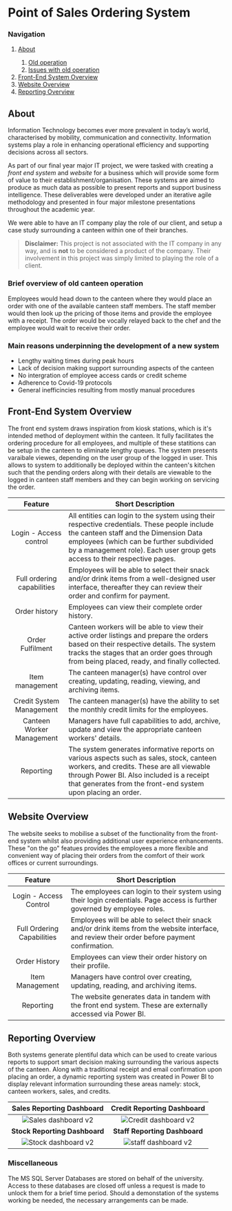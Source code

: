 # Point of Sales Ordering System

### Navigation
<nav>
  <ol>
    <li><a href="#about">About</a></li>
    <ol>
      <li><a href="#old-operation">Old operation</a></li>
      <li><a href="#problems">Issues with old operation</a></li>
    </ol>
    <li><a href="#fes">Front-End System Overview</a></li>
    <li><a href="#website">Website Overview</a></li>
    <li><a href="#reporting">Reporting Overview</a></li>
  </ol>
</nav>

<section id="about">

## About
Information Technology becomes ever more prevalent in today’s world, characterised
by mobility, communication and connectivity. Information systems play a role in
enhancing operational efficiency and supporting decisions across all sectors.

As part of our final year major IT project, we were tasked with creating a _front end system_ and _website_ for a business which will provide some form of value to their establishment/organisation. These systems are aimed to produce as much data as possible to present reports and support business intelligence.
These deliverables were developed under an iterative agile methodology and presented in four major milestone presentations throughout the academic year.

We were able to have an IT company  play the role of our client, and setup a case study surrounding a canteen within one of their branches.
> **Disclaimer:** This project is not associated with the IT company in any way, and is **not** to be considered a product of the company. Their involvement in this project was simply limited to playing the role of a client.

<section id="old-operation">

### Brief overview of old canteen operation
Employees would head down to the canteen where they would place an order with
one of the available canteen staff members. The staff member would then look up the
pricing of those items and provide the employee with a receipt. The order would be
vocally relayed back to the chef and the employee would wait to receive their order.

</section>

<section id="problems">

### Main reasons underpinning the development of a new system
- Lengthy waiting times during peak hours
- Lack of decision making support surrounding aspects of the canteen
- No intergration of employee access cards or credit scheme
- Adherence to Covid-19 protocols
- General inefficincies resulting from mostly manual procedures

</section>

</section>

<section id="fes">

## Front-End System Overview
The front end system draws inspiration from kiosk stations, which is it's intended method of deployment within the canteen. It fully facilitates the ordering procedure for all employees, and multiple of these statitions can be setup in the canteen to eliminate lengthy queues. The system presents varaibale viewes, depending on the user group of the logged in user. This allows to system to additionally be deployed within the canteen's kitchen such that the pending orders along with their details are viewable to the logged in canteen staff members and they can begin working on servicing the order. 

| **Feature**                | **Short Description**                                                                                                                                                                                                                                           |
|:----------------------------:|-----------------------------------------------------------------------------------------------------------------------------------------------------------------------------------------------------------------------------------------------------------------|
|   Login - Access control   | All entities can login to the system using their respective credentials. These people include the canteen staff and the Dimension Data employees (which can be further subdivided by a management role). Each user group gets access to their respective pages. |
| Full ordering capabilities | Employees will be able to select their snack and/or drink items from a well-designed user interface, thereafter they can review their order and confirm for payment.                                                                                            |
|        Order history       | Employees can view their complete order history.                                                                                                                                                                                                                |
|      Order Fulfilment      | Canteen workers will be able to view their active order listings and prepare the orders based on their respective details. The system tracks the stages that an order goes through from being placed, ready, and finally collected.                             |
|       Item management      | The canteen manager(s) have control over creating, updating, reading, viewing, and archiving items.                                                                                                                                                             |
|  Credit System Management  | The canteen manager(s) have the ability to set the monthly credit limits for the employees.                                                                                                                                                                     |
|  Canteen Worker Management | Managers have full capabilities to add, archive, update and view the appropriate canteen workers' details.                                                                                                                                                      |
|          Reporting         | The system generates informative reports on various aspects such as sales, stock, canteen workers, and credits. These are all viewable through Power BI. Also included is a receipt that generates from the front-end system upon placing an order.             |

</section>

<section id="website">
  
## Website Overview
The website seeks to mobilise a subset of the functionality from the front-end system whilst also providing additional user experience enhancements.
These "on the go" featues provides the employees a more flexible and convenient way of placing their orders from the comfort of their work offices or current
surroundings.

|         **Feature**        |                                                              **Short Description**                                                              |
|:--------------------------:|-----------------------------------------------------------------------------------------------------------------------------------------------|
| Login - Access Control     | The employees can login to their system using their login credentials. Page access is further governed by employee roles.                       |
| Full Ordering Capabilities | Employees will be able to select their snack and/or drink items from the website interface, and review their order before payment confirmation. |
| Order History              | Employees can view their order history on their profile.                                                                                        |
| Item Management            | Managers have control over creating, updating, reading, and archiving items.                                                                    |
| Reporting                  | The website generates data in tandem with the front end system. These are externally accessed via Power BI.                                     |
</section>

<section id="reporting">
  
## Reporting Overview
Both systems generate plentiful data which can be used to create various reports to support smart decision making surrounding the various aspects of the canteen. Along with a traditional receipt and email confirmation upon placing an order, a dynamic reporting system was created in Power BI to display relevant information surrounding these areas namely: stock, canteen workers, sales, and credits.

| Sales Reporting Dashboard | Credit Reporting Dashboard |
|:-------------------------:|:--------------------------:|
|![Sales dashboard v2](https://user-images.githubusercontent.com/71750671/183308322-0a22c488-7910-446c-97fc-afe8cc1b7e0e.png)|![Credit dashboard v2](https://user-images.githubusercontent.com/71750671/183308314-91524199-769b-4a2b-b7d3-7f6c61319939.png)|
| **Stock Reporting Dashboard** |  **Staff Reporting Dashboard** |
|![Stock dashboard v2](https://user-images.githubusercontent.com/71750671/183308327-4640bb04-ffe0-4d02-bd33-38695adc171a.png)|![staff dashboard v2](https://user-images.githubusercontent.com/71750671/183308324-add1cf20-93b7-4227-9c6f-84c2206072e4.png)|

</section>

### Miscellaneous
The MS SQL Server Databases are stored on behalf of the university. Access to these databases are closed off unless a request is made to unlock them for a brief time period. Should a demonstation of the systems working be needed, the necessary arrangements can be made.

